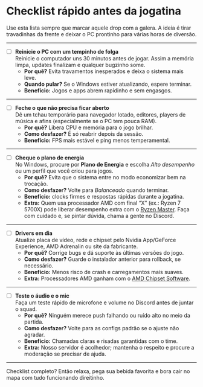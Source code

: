 # Checklist rápido antes da jogatina

Use esta lista sempre que marcar aquele drop com a galera. A ideia é tirar travadinhas da frente e deixar o PC prontinho para várias horas de diversão.

---

- [ ] **Reinicie o PC com um tempinho de folga**  
  Reinicie o computador uns 30 minutos antes de jogar. Assim a memória limpa, updates finalizam e qualquer bugzinho some.  
  - **Por quê?** Evita travamentos inesperados e deixa o sistema mais leve.  
  - **Quando pular?** Se o Windows estiver atualizando, espere terminar.  
  - **Benefício:** Jogos e apps abrem rapidinho e sem engasgos.

---

- [ ] **Feche o que não precisa ficar aberto**  
  Dê um tchau temporário para navegador lotado, editores, players de música e afins (especialmente se o PC tem pouca RAM).  
  - **Por quê?** Libera CPU e memória para o jogo brilhar.  
  - **Como desfazer?** É só reabrir depois da sessão.  
  - **Benefício:** FPS mais estável e ping menos temperamental.

---

- [ ] **Cheque o plano de energia**  
  No Windows, procure por **Plano de Energia** e escolha *Alto desempenho* ou um perfil que você criou para jogos.  
  - **Por quê?** Evita que o sistema entre no modo economizar bem na trocação.  
  - **Como desfazer?** Volte para *Balanceado* quando terminar.  
  - **Benefício:** clocks firmes e respostas rápidas durante a jogatina.  
  - **Extra:** Quem usa processador AMD com final “X” (ex.: Ryzen 7 5700X) pode liberar desempenho extra com o [Ryzen Master](https://www.amd.com/pt/products/software/ryzen-master.html). Faça com cuidado e, se pintar dúvida, chama a gente no Discord.

---

- [ ] **Drivers em dia**  
  Atualize placa de vídeo, rede e chipset pelo Nvidia App/GeForce Experience, AMD Adrenalin ou site da fabricante.  
  - **Por quê?** Corrige bugs e dá suporte às últimas versões do jogo.  
  - **Como desfazer?** Guarde o instalador anterior para rollback, se necessário.  
  - **Benefício:** Menos risco de crash e carregamentos mais suaves.  
  - **Extra:** Processadores AMD ganham com o [AMD Chipset Software](https://www.amd.com/en/resources/support-articles/faqs/CHIPSET-INSTALL.html).

---

- [ ] **Teste o áudio e o mic**  
  Faça um teste rápido de microfone e volume no Discord antes de juntar o squad.  
  - **Por quê?** Ninguém merece push falhando ou ruído alto no meio da partida.  
  - **Como desfazer?** Volte para as configs padrão se o ajuste não agradar.  
  - **Benefício:** Chamadas claras e risadas garantidas com o time.  
  - **Extra:** Nosso servidor é acolhedor; mantenha o respeito e procure a moderação se precisar de ajuda.

---

Checklist completo? Então relaxa, pega sua bebida favorita e bora cair no mapa com tudo funcionando direitinho.
